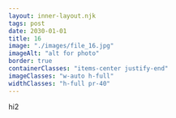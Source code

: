 ```yaml
---
layout: inner-layout.njk
tags: post
date: 2030-01-01
title: 16
image: "./images/file_16.jpg"
imageAlt: "alt for photo"
border: true
containerClasses: "items-center justify-end"
imageClasses: "w-auto h-full"
widthClasses: "h-full pr-40"
---
```


hi2
